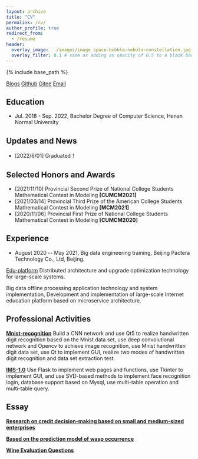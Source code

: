 ```yaml
---
layout: archive
title: "CV"
permalink: /cv/
author_profile: true
redirect_from:
  - /resume
header:
  overlay_image: ../images/image_space-bubble-nebula-constellation.jpg
  overlay_filter: 0.1 # same as adding an opacity of 0.5 to a black background
---
```


{% include base_path %}

[Blogs](https://www.cnblogs.com/Carrawayang)    [Github](https://github.com/Carrawayang)    [Gitee](https://gitee.com/Carrawayang)    [Email](https://Carrawayang@gmail.com)


  ## Education

  - Jul. 2018 - Sep. 2022, Bachelor Degree of Computer Science, Henan Normal University

  ## Updates and News

  - [2022/6/01] Graduated！ 

  ## Selected Honors and Awards

  - [2021/11/10] Provincial Second Prize of National College Students Mathematical Contest in Modeling **[CUMCM2021]**
  - [2021/03/14] Provincial Third Prize of the American College Students Mathematical Contest in Modeling **[MCM2021]**
  - [2020/11/06] Provincial First Prize of National College Students Mathematical Contest in Modeling **[CUMCM2020]**

  ## Experience

  - August 2020 -- May 2021, Big data engineering training, Beijing Pactera Technology Co., Ltd, Beijing.

  [Edu-platform](https://gitee.com/Carrawayang/edu_platform) Distributed architecture and upgrade optimization technology for large-scale systems.

  Big data offline processing application technology and system implementation, Development and implementation of large-scale Internet education platform based on microservice architecture.

  ## Professional Activities 

  **[Mnist-recognition](https://gitee.com/Carrawayang/mnist-recognization)** Build a CNN network and use Qt5 to realize handwritten digit recognition based on the Mnist data set, use deep convolutional network and Opencv to achieve image recognition, use Mnist handwritten digit data set, use Qt to implement GUI, realize two modes of handwritten digit recognition and data set extraction test.

  **[IMS-1.0](https://gitee.com/Carrawayang/ims.git)** Use Flask to implement web pages and functions, use Tkinter to implement GUI, and use SVD-based methods to implement face recognition login, database support based on Mysql, use multi-table operation and multi-table query.

  ## Essay 

  **[Research on credit decision-making based on small and medium-sized enterprises](../paper/2020cumcm.pdf)**

  **[Based on the prediction model of wasp occurrence](../paper/2021mcm.pdf)**

  **[Wine Evaluation Questions](../paper/2021cumcm.pdf)**

